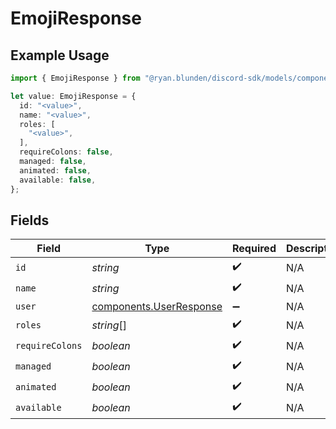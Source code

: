 # EmojiResponse

## Example Usage

```typescript
import { EmojiResponse } from "@ryan.blunden/discord-sdk/models/components";

let value: EmojiResponse = {
  id: "<value>",
  name: "<value>",
  roles: [
    "<value>",
  ],
  requireColons: false,
  managed: false,
  animated: false,
  available: false,
};
```

## Fields

| Field                                                              | Type                                                               | Required                                                           | Description                                                        |
| ------------------------------------------------------------------ | ------------------------------------------------------------------ | ------------------------------------------------------------------ | ------------------------------------------------------------------ |
| `id`                                                               | *string*                                                           | :heavy_check_mark:                                                 | N/A                                                                |
| `name`                                                             | *string*                                                           | :heavy_check_mark:                                                 | N/A                                                                |
| `user`                                                             | [components.UserResponse](../../models/components/userresponse.md) | :heavy_minus_sign:                                                 | N/A                                                                |
| `roles`                                                            | *string*[]                                                         | :heavy_check_mark:                                                 | N/A                                                                |
| `requireColons`                                                    | *boolean*                                                          | :heavy_check_mark:                                                 | N/A                                                                |
| `managed`                                                          | *boolean*                                                          | :heavy_check_mark:                                                 | N/A                                                                |
| `animated`                                                         | *boolean*                                                          | :heavy_check_mark:                                                 | N/A                                                                |
| `available`                                                        | *boolean*                                                          | :heavy_check_mark:                                                 | N/A                                                                |